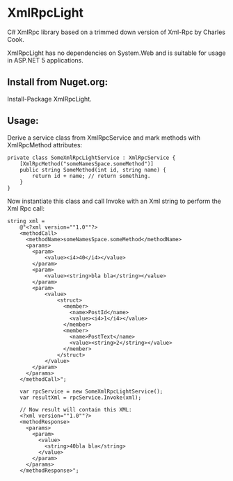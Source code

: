 # XmlRpcLight
C# XmlRpc library based on a trimmed down version of Xml-Rpc by Charles Cook.

XmlRpcLight has no dependencies on System.Web and is suitable for usage in ASP.NET 5 applications.

## Install from Nuget.org:

Install-Package XmlRpcLight.

## Usage: 
Derive a service class from XmlRpcService and mark methods with XmlRpcMethod attributes:

    private class SomeXmlRpcLightService : XmlRpcService {
        [XmlRpcMethod("someNamesSpace.someMethod")]
        public string SomeMethod(int id, string name) {
            return id + name; // return something.
        }
    }

Now instantiate this class and call Invoke with an Xml string to perform the Xml Rpc call:

    string xml =
        @"<?xml version=""1.0""?>
		<methodCall>
		  <methodName>someNamesSpace.someMethod</methodName>
		  <params>
		    <param>
		        <value><i4>40</i4></value>
		    </param>
		    <param>
		        <value><string>bla bla</string></value>
		    </param>
		    <param>
		        <value>
		            <struct>
		              <member>
		                <name>PostId</name>
		                <value><i4>1</i4></value>
		              </member>
		              <member>
		                <name>PostText</name>
		                <value><string>2</string></value>
		              </member>
		            </struct>
		        </value>
		    </param>
		  </params>
		</methodCall>";

	    var rpcService = new SomeXmlRpcLightService();
	    var resultXml = rpcService.Invoke(xml);

	   	// Now result will contain this XML:
		<?xml version=""1.0""?>
		<methodResponse>
		  <params>
		    <param>
		      <value>
		        <string>40bla bla</string>
		      </value>
		    </param>
		  </params>
		</methodResponse>";
	   	





